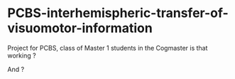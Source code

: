 # PCBS-interhemispheric-transfer-of-visuomotor-information
Project for PCBS, class of Master 1 students in the Cogmaster
is that working ?


And ?
